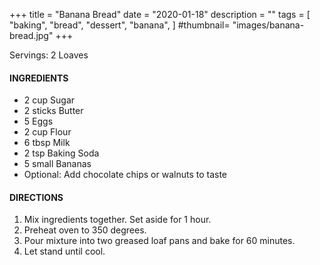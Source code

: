 +++
title = "Banana Bread"
date = "2020-01-18"
description = ""
tags = [
    "baking",
    "bread",
    "dessert",
    "banana",
]
#thumbnail= "images/banana-bread.jpg"
+++

Servings: 2 Loaves <!--more-->

#### INGREDIENTS 
* 2 cup Sugar 
* 2 sticks Butter 
* 5 Eggs 
* 2 cup Flour 
* 6 tbsp Milk 
* 2 tsp Baking Soda
* 5 small Bananas 
* Optional: Add chocolate chips or walnuts to taste

#### DIRECTIONS 
1. Mix ingredients together. Set aside for 1 hour. 
2. Preheat oven to 350 degrees. 
3. Pour mixture into two greased loaf pans and bake for 60 minutes. 
4. Let stand until cool. 
